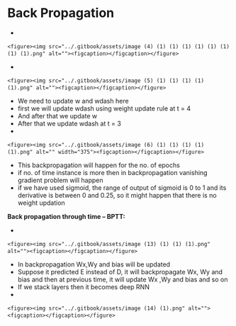 # Back Propagation

*

    <figure><img src="../.gitbook/assets/image (4) (1) (1) (1) (1) (1) (1) (1) (1).png" alt=""><figcaption></figcaption></figure>
*

    <figure><img src="../.gitbook/assets/image (5) (1) (1) (1) (1) (1).png" alt=""><figcaption></figcaption></figure>
* We need to update w and wdash here
* first we will update wdash using weight update rule at t = 4
* And after that we update w
* After that we update wdash at t = 3
*

    <figure><img src="../.gitbook/assets/image (6) (1) (1) (1) (1) (1).png" alt="" width="375"><figcaption></figcaption></figure>
* This backpropagation will happen for the no. of epochs
* if no. of time instance is more then in backpropagation vanishing gradient problem will happen
* if we have used sigmoid, the range of output of sigmoid is 0 to 1 and its derivative is between 0 and 0.25, so it might happen that there is no weight updation



**Back propagation through time – BPTT:**

*

    <figure><img src="../.gitbook/assets/image (13) (1) (1) (1).png" alt=""><figcaption></figcaption></figure>
* In backpropagation Wx,Wy and bias will be updated
* Suppose it predicted E instead of D, it will backpropagate Wx, Wy and bias and then at previous time, it will update Wx ,Wy and bias and so on
* If we stack layers then it becomes deep RNN
*

    <figure><img src="../.gitbook/assets/image (14) (1).png" alt=""><figcaption></figcaption></figure>
